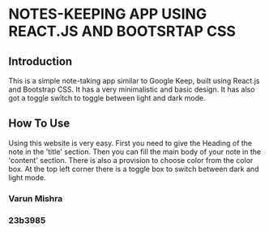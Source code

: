 # NOTES-KEEPING APP USING REACT.JS AND BOOTSRTAP CSS

## Introduction
This is a simple note-taking app similar to Google Keep, built using React.js and Bootstrap CSS. It has a very minimalistic and basic design. It has also got a toggle switch to toggle between light and dark mode.

## How To Use
Using this website is very easy. First you need to give the Heading of the note in the 'title' section. Then you can fill the main body of your note in the 'content' section. There is also a provision to choose color from the color box. At the top left corner there is a toggle box to switch between dark and light mode.

### Varun Mishra
### 23b3985
